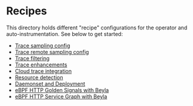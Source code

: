 # Recipes

This directory holds different "recipe" configurations for the
operator and auto-instrumentation. See below to get started:

* [Trace sampling config](trace-sampling)
* [Trace remote sampling config](trace-remote-sampling)
* [Trace filtering](trace-filtering)
* [Trace enhancements](trace-enhancements)
* [Cloud trace integration](cloud-trace)
* [Resource detection](resource-detection)
* [Daemonset and Deployment](daemonset-and-deployment)
* [eBPF HTTP Golden Signals with Beyla](beyla-golden-signals)
* [eBPF HTTP Service Graph with Beyla](beyla-service-graph)
